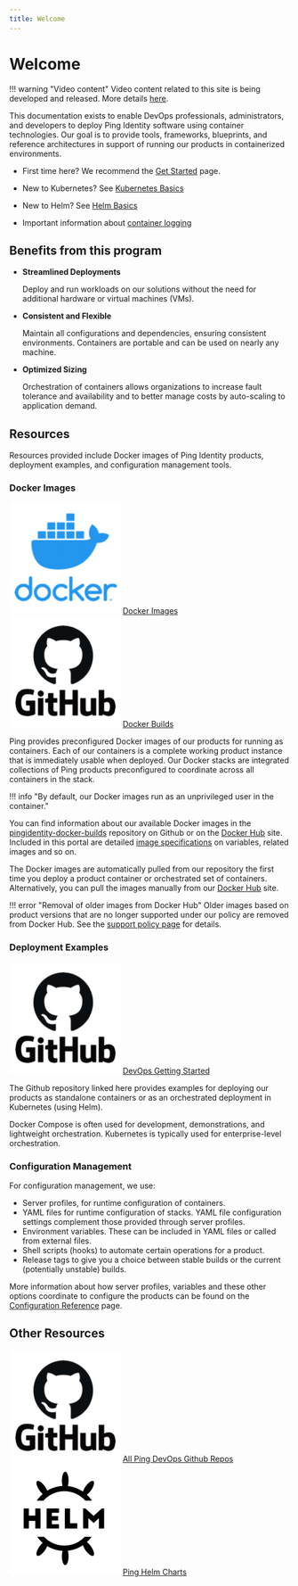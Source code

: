 ```yaml
---
title: Welcome
---
```

# Welcome

!!! warning "Video content"
    Video content related to this site is being developed and released.  More details [here](./home/portalUpdates.md).

This documentation exists to enable DevOps professionals, administrators, and developers to deploy Ping Identity software using container technologies. Our goal is to provide tools, frameworks, blueprints, and reference architectures in support of running our products in containerized environments.

* First time here?  We recommend the [Get Started](./get-started/introduction.md) page.

* New to Kubernetes? See [Kubernetes Basics](./reference/k8sBasics.md)

* New to Helm?  See [Helm Basics](./reference/HelmBasics.md)

* Important information about [container logging](./reference/containerLogging.md)

## Benefits from this program

* **Streamlined Deployments**

    Deploy and run workloads on our solutions without the need for additional hardware or virtual machines (VMs).

* **Consistent and Flexible**

    Maintain all configurations and dependencies, ensuring consistent environments. Containers are portable and can be used on nearly any machine.

* **Optimized Sizing**

    Orchestration of containers allows organizations to increase fault tolerance and availability and to better manage costs by auto-scaling to application demand.

## Resources

Resources provided include Docker images of Ping Identity products, deployment examples, and configuration management tools.

###  Docker Images

<div class="iconbox" onclick="window.open('https://hub.docker.com/u/pingidentity','');">
    <img class="assets" src="./images/logos/docker.png" />
    <span class="caption">
        <a class="assetlinks" href="https://hub.docker.com/u/pingidentity" target=”_blank”>Docker Images</a>
    </span>
</div>
<div class="iconbox" onclick="window.open('https://github.com/pingidentity/pingidentity-docker-builds','');">
    <img class="assets" src="./images/logos/github.png"/>
    <span class="caption">
        <a class="assetlinks" href="https://github.com/pingidentity/pingidentity-docker-builds" target=”_blank”>Docker Builds</a>
    </span>
</div>

Ping provides preconfigured Docker images of our products for running as containers. Each of our containers is a complete working product instance that is immediately usable when deployed. Our Docker stacks are integrated collections of Ping products preconfigured to coordinate across all containers in the stack.

!!! info "By default, our Docker images run as an unprivileged user in the container."


You can find information about our available Docker images in the [pingidentity-docker-builds](https://github.com/pingidentity/pingidentity-docker-builds) repository on Github or on the [Docker Hub](https://hub.docker.com/u/pingidentity/) site.  Included in this portal are detailed [image specifications](./docker-images/dockerImagesRef.md) on variables, related images and so on.

The Docker images are automatically pulled from our repository the first time you deploy a product container or orchestrated set of containers. Alternatively, you can pull the images manually from our [Docker Hub](https://hub.docker.com/u/pingidentity/) site.

!!! error "Removal of older images from Docker Hub"
    Older images based on product versions that are no longer supported under our policy are removed from Docker Hub.  See the [support policy page](./docker-images/imageSupport.md) for details.

### Deployment Examples

<div class="iconbox" onclick="window.open('https://github.com/pingidentity/pingidentity-devops-getting-started','');">
    <img class="assets" src="./images/logos/github.png"/>
    <span class="caption">
        <a class="assetlinks" href="https://github.com/pingidentity/pingidentity-devops-getting-started" target=”_blank”>DevOps Getting Started</a>
    </span>
</div>

The Github repository linked here provides examples for deploying our products as standalone containers or as an orchestrated deployment in Kubernetes (using Helm).

Docker Compose is often used for development, demonstrations, and lightweight orchestration. Kubernetes is typically used for enterprise-level orchestration.

### Configuration Management

For configuration management, we use:

- Server profiles, for runtime configuration of containers.
- YAML files for runtime configuration of stacks. YAML file configuration settings complement those provided through server profiles.
- Environment variables. These can be included in YAML files or called from external files.
- Shell scripts (hooks) to automate certain operations for a product.
- Release tags to give you a choice between stable builds or the current (potentially unstable) builds.

More information about how server profiles, variables and these other options coordinate to configure the products can be found on the [Configuration Reference](./reference/config.md) page.

## Other Resources

<div class="banner" onclick="window.open('https://github.com/topics/ping-devops','');">
    <img class="assets" src="./images/logos/github.png"/>
    <span class="caption">
        <a class="assetlinks" href="https://github.com/topics/ping-devops" target=”_blank”>All Ping DevOps Github Repos</a>
    </span>
</div>
<div class="banner" onclick="window.open('https://helm.pingidentity.com','');">
    <img class="assets" src="./images/logos/helm.png"/>
    <span class="caption">
        <a class="assetlinks" href="https://helm.pingidentity.com" target=”_blank”>Ping Helm Charts</a>
    </span>
</div>
